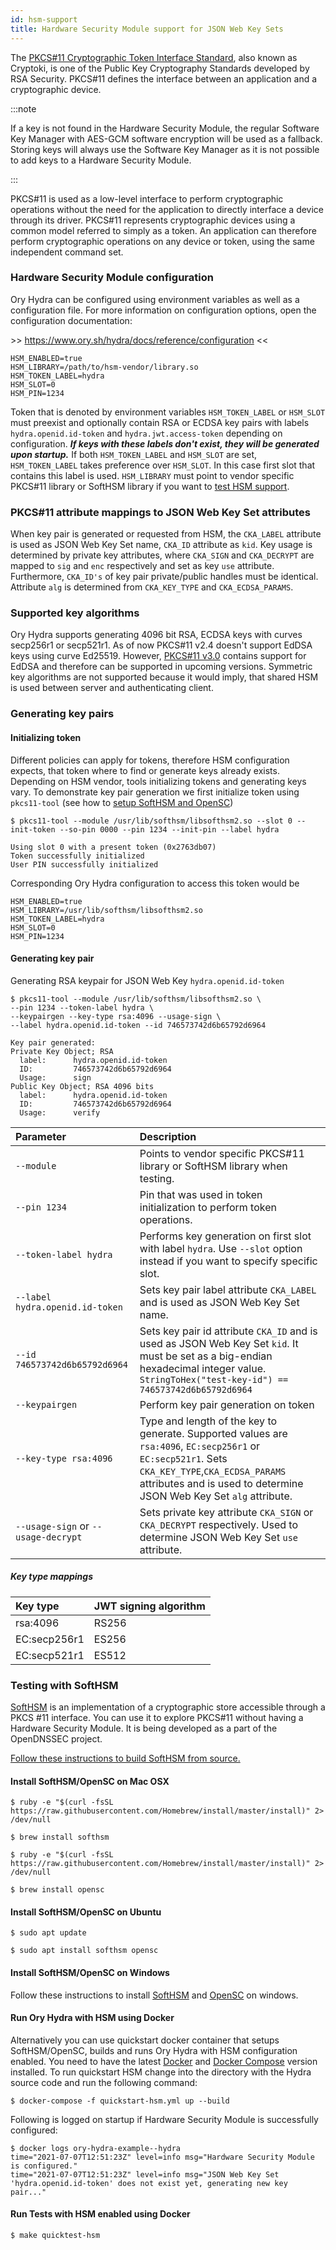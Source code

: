 ```yaml
---
id: hsm-support
title: Hardware Security Module support for JSON Web Key Sets
---
```


The
[PKCS#11 Cryptographic Token Interface Standard](http://docs.oasis-open.org/pkcs11/pkcs11-base/v2.40/os/pkcs11-base-v2.40-os.html),
also known as Cryptoki, is one of the Public Key Cryptography Standards
developed by RSA Security. PKCS#11 defines the interface between an application
and a cryptographic device.

:::note

If a key is not found in the Hardware Security Module, the regular Software Key
Manager with AES-GCM software encryption will be used as a fallback. Storing
keys will always use the Software Key Manager as it is not possible to add keys
to a Hardware Security Module.

:::

PKCS#11 is used as a low-level interface to perform cryptographic operations
without the need for the application to directly interface a device through its
driver. PKCS#11 represents cryptographic devices using a common model referred
to simply as a token. An application can therefore perform cryptographic
operations on any device or token, using the same independent command set.

<a name="hsm-configuration"></a>

### Hardware Security Module configuration

Ory Hydra can be configured using environment variables as well as a
configuration file. For more information on configuration options, open the
configuration documentation:

&gt;&gt; https://www.ory.sh/hydra/docs/reference/configuration &lt;&lt;

```
HSM_ENABLED=true
HSM_LIBRARY=/path/to/hsm-vendor/library.so
HSM_TOKEN_LABEL=hydra
HSM_SLOT=0
HSM_PIN=1234
```

Token that is denoted by environment variables `HSM_TOKEN_LABEL` or `HSM_SLOT`
must preexist and optionally contain RSA or ECDSA key pairs with labels
`hydra.openid.id-token` and `hydra.jwt.access-token` depending on configuration.
**_If keys with these labels don't exist, they will be generated upon
startup._** If both `HSM_TOKEN_LABEL` and `HSM_SLOT` are set, `HSM_TOKEN_LABEL`
takes preference over `HSM_SLOT`. In this case first slot that contains this
label is used. `HSM_LIBRARY` must point to vendor specific PKCS#11 library or
SoftHSM library if you want to [test HSM support](#testing-with-softhsm).

<a name="pkcs11-attribute-mappings"></a>

### PKCS#11 attribute mappings to JSON Web Key Set attributes

When key pair is generated or requested from HSM, the `CKA_LABEL` attribute is
used as JSON Web Key Set name, `CKA_ID` attribute as `kid`. Key usage is
determined by private key attributes, where `CKA_SIGN` and `CKA_DECRYPT` are
mapped to `sig` and `enc` respectively and set as key `use` attribute.
Furthermore, `CKA_ID's` of key pair private/public handles must be identical.
Attribute `alg` is determined from `CKA_KEY_TYPE` and `CKA_ECDSA_PARAMS`.

<a name="supported-key-algorithms"></a>

### Supported key algorithms

Ory Hydra supports generating 4096 bit RSA, ECDSA keys with curves secp256r1 or
secp521r1. As of now PKCS#11 v2.4 doesn't support EdDSA keys using curve
Ed25519. However,
[PKCS#11 v3.0](https://docs.oasis-open.org/pkcs11/pkcs11-curr/v3.0/pkcs11-curr-v3.0.html)
contains support for EdDSA and therefore can be supported in upcoming versions.
Symmetric key algorithms are not supported because it would imply, that shared
HSM is used between server and authenticating client.

<a name="generating-key-pairs"></a>

### Generating key pairs

<a name="initializing-token"></a>

#### Initializing token

Different policies can apply for tokens, therefore HSM configuration expects,
that token where to find or generate keys already exists. Depending on HSM
vendor, tools initializing tokens and generating keys vary. To demonstrate key
pair generation we first initialize token using `pkcs11-tool` (see how to
[setup SoftHSM and OpenSC](#testing-with-softhsm))

```shell
$ pkcs11-tool --module /usr/lib/softhsm/libsofthsm2.so --slot 0 --init-token --so-pin 0000 --pin 1234 --init-pin --label hydra

Using slot 0 with a present token (0x2763db07)
Token successfully initialized
User PIN successfully initialized
```

Corresponding Ory Hydra configuration to access this token would be

```
HSM_ENABLED=true
HSM_LIBRARY=/usr/lib/softhsm/libsofthsm2.so
HSM_TOKEN_LABEL=hydra
HSM_SLOT=0
HSM_PIN=1234
```

<a name="generating-key-pair"></a>

#### Generating key pair

Generating RSA keypair for JSON Web Key `hydra.openid.id-token`

```shell
$ pkcs11-tool --module /usr/lib/softhsm/libsofthsm2.so \
--pin 1234 --token-label hydra \
--keypairgen --key-type rsa:4096 --usage-sign \
--label hydra.openid.id-token --id 746573742d6b65792d6964

Key pair generated:
Private Key Object; RSA
  label:      hydra.openid.id-token
  ID:         746573742d6b65792d6964
  Usage:      sign
Public Key Object; RSA 4096 bits
  label:      hydra.openid.id-token
  ID:         746573742d6b65792d6964
  Usage:      verify
```

| Parameter                           | Description                                                                                                                                                                                                             |
| :---------------------------------- | :---------------------------------------------------------------------------------------------------------------------------------------------------------------------------------------------------------------------- |
| `--module`                          | Points to vendor specific PKCS#11 library or SoftHSM library when testing.                                                                                                                                              |
| `--pin 1234`                        | Pin that was used in token initialization to perform token operations.                                                                                                                                                  |
| `--token-label hydra`               | Performs key generation on first slot with label `hydra`. Use `--slot` option instead if you want to specify specific slot.                                                                                             |
| `--label hydra.openid.id-token`     | Sets key pair label attribute `CKA_LABEL` and is used as JSON Web Key Set name.                                                                                                                                         |
| `--id 746573742d6b65792d6964`       | Sets key pair id attribute `CKA_ID` and is used as JSON Web Key Set `kid`. It must be set as a big-endian hexadecimal integer value. `StringToHex("test-key-id") == 746573742d6b65792d6964`                             |
| `--keypairgen`                      | Perform key pair generation on token                                                                                                                                                                                    |
| `--key-type rsa:4096`               | Type and length of the key to generate. Supported values are `rsa:4096`, `EC:secp256r1` or `EC:secp521r1`. Sets `CKA_KEY_TYPE`,`CKA_ECDSA_PARAMS` attributes and is used to determine JSON Web Key Set `alg` attribute. |
| `--usage-sign` or `--usage-decrypt` | Sets private key attribute `CKA_SIGN` or `CKA_DECRYPT` respectively. Used to determine JSON Web Key Set `use` attribute.                                                                                                |

<a name="key-type-mappings"></a>

##### Key type mappings

| Key type     | JWT signing algorithm |
| :----------- | :-------------------- |
| rsa:4096     | RS256                 |
| EC:secp256r1 | ES256                 |
| EC:secp521r1 | ES512                 |

<a name="testing-with-softhsm"></a>

### Testing with SoftHSM

[SoftHSM](https://www.opendnssec.org/softhsm/) is an implementation of a
cryptographic store accessible through a PKCS #11 interface. You can use it to
explore PKCS#11 without having a Hardware Security Module. It is being developed
as a part of the OpenDNSSEC project.

[Follow these instructions to build SoftHSM from source.](https://wiki.opendnssec.org/display/SoftHSMDOCS/SoftHSM+Documentation+v2)

#### Install SoftHSM/OpenSC on Mac OSX

```shell
$ ruby -e "$(curl -fsSL https://raw.githubusercontent.com/Homebrew/install/master/install)" 2> /dev/null
```

```shell
$ brew install softhsm
```

```shell
$ ruby -e "$(curl -fsSL https://raw.githubusercontent.com/Homebrew/install/master/install)" 2> /dev/null
```

```shell
$ brew install opensc
```

#### Install SoftHSM/OpenSC on Ubuntu

```shell
$ sudo apt update
```

```shell
$ sudo apt install softhsm opensc
```

#### Install SoftHSM/OpenSC on Windows

Follow these instructions to install
[SoftHSM](https://github.com/disig/SoftHSM2-for-Windows) and
[OpenSC](https://github.com/OpenSC/OpenSC/wiki) on windows.

#### Run Ory Hydra with HSM using Docker

Alternatively you can use quickstart docker container that setups
SoftHSM/OpenSC, builds and runs Ory Hydra with HSM configuration enabled. You
need to have the latest [Docker](https://www.docker.com) and
[Docker Compose](https://docs.docker.com/compose) version installed. To run
quickstart HSM change into the directory with the Hydra source code and run the
following command:

```shell
$ docker-compose -f quickstart-hsm.yml up --build
```

Following is logged on startup if Hardware Security Module is successfully
configured:

```shell
$ docker logs ory-hydra-example--hydra
time="2021-07-07T12:51:23Z" level=info msg="Hardware Security Module is configured."
time="2021-07-07T12:51:23Z" level=info msg="JSON Web Key Set 'hydra.openid.id-token' does not exist yet, generating new key pair..."
```

#### Run Tests with HSM enabled using Docker

```shell
$ make quicktest-hsm
```
